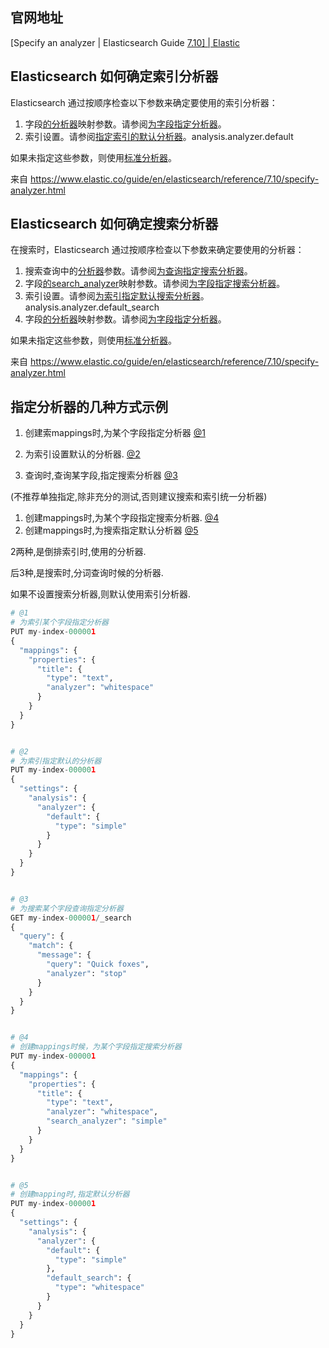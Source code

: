 ## 官网地址

[Specify an analyzer | Elasticsearch Guide [7.10\] | Elastic](https://www.elastic.co/guide/en/elasticsearch/reference/7.10/specify-analyzer.html)

 

 

 







## Elasticsearch 如何确定索引分析器

Elasticsearch 通过按顺序检查以下参数来确定要使用的索引分析器：

1. 字段[的分析器](https://www.elastic.co/guide/en/elasticsearch/reference/7.10/analyzer.html)映射参数。请参阅[为字段指定分析器](https://www.elastic.co/guide/en/elasticsearch/reference/7.10/specify-analyzer.html#specify-index-field-analyzer)。
2. 索引设置。请参阅[指定索引的默认分析器](https://www.elastic.co/guide/en/elasticsearch/reference/7.10/specify-analyzer.html#specify-index-time-default-analyzer)。analysis.analyzer.default

如果未指定这些参数，则使用[标准分析器](https://www.elastic.co/guide/en/elasticsearch/reference/7.10/analysis-standard-analyzer.html)。

 

来自 <https://www.elastic.co/guide/en/elasticsearch/reference/7.10/specify-analyzer.html> 

 

 

 

## Elasticsearch 如何确定搜索分析器

在搜索时，Elasticsearch 通过按顺序检查以下参数来确定要使用的分析器：

1. 搜索查询中的[分析器](https://www.elastic.co/guide/en/elasticsearch/reference/7.10/analyzer.html)参数。请参阅[为查询指定搜索分析器](https://www.elastic.co/guide/en/elasticsearch/reference/7.10/specify-analyzer.html#specify-search-query-analyzer)。
2. 字段[的search_analyzer](https://www.elastic.co/guide/en/elasticsearch/reference/7.10/search-analyzer.html)映射参数。请参阅[为字段指定搜索分析器](https://www.elastic.co/guide/en/elasticsearch/reference/7.10/specify-analyzer.html#specify-search-field-analyzer)。
3. 索引设置。请参阅[为索引指定默认搜索分析器](https://www.elastic.co/guide/en/elasticsearch/reference/7.10/specify-analyzer.html#specify-search-default-analyzer)。analysis.analyzer.default_search
4. 字段[的分析器](https://www.elastic.co/guide/en/elasticsearch/reference/7.10/analyzer.html)映射参数。请参阅[为字段指定分析器](https://www.elastic.co/guide/en/elasticsearch/reference/7.10/specify-analyzer.html#specify-index-field-analyzer)。

如果未指定这些参数，则使用[标准分析器](https://www.elastic.co/guide/en/elasticsearch/reference/7.10/analysis-standard-analyzer.html)。

 

来自 <https://www.elastic.co/guide/en/elasticsearch/reference/7.10/specify-analyzer.html> 







## 指定分析器的几种方式示例

1. 创建索mappings时,为某个字段指定分析器 [@1](onenote:#指定分析器&section-id={EE48B4F1-2704-4002-9E1F-F98AB7B85936}&page-id={82C27051-CCC8-4542-A7A9-F5C2800C0433}&object-id={850FB99C-01E7-419C-9875-B8BADD12A3AC}&15&base-path=https://d.docs.live.net/0b67edd7cd914a5c/OneNote笔记/编程笔记/ElasticSearch.one)
2. 为索引设置默认的分析器. [@2](onenote:#指定分析器&section-id={EE48B4F1-2704-4002-9E1F-F98AB7B85936}&page-id={82C27051-CCC8-4542-A7A9-F5C2800C0433}&object-id={850FB99C-01E7-419C-9875-B8BADD12A3AC}&2F&base-path=https://d.docs.live.net/0b67edd7cd914a5c/OneNote笔记/编程笔记/ElasticSearch.one)

 

1. 查询时,查询某字段,指定搜索分析器 [@3](onenote:#指定分析器&section-id={EE48B4F1-2704-4002-9E1F-F98AB7B85936}&page-id={82C27051-CCC8-4542-A7A9-F5C2800C0433}&object-id={850FB99C-01E7-419C-9875-B8BADD12A3AC}&4D&base-path=https://d.docs.live.net/0b67edd7cd914a5c/OneNote笔记/编程笔记/ElasticSearch.one)

(不推荐单独指定,除非充分的测试,否则建议搜索和索引统一分析器)

1. 创建mappings时,为某个字段指定搜索分析器. [@4](onenote:#指定分析器&section-id={EE48B4F1-2704-4002-9E1F-F98AB7B85936}&page-id={82C27051-CCC8-4542-A7A9-F5C2800C0433}&object-id={850FB99C-01E7-419C-9875-B8BADD12A3AC}&69&base-path=https://d.docs.live.net/0b67edd7cd914a5c/OneNote笔记/编程笔记/ElasticSearch.one)
2. 创建mappings时,为搜索指定默认分析器 [@5](onenote:#指定分析器&section-id={EE48B4F1-2704-4002-9E1F-F98AB7B85936}&page-id={82C27051-CCC8-4542-A7A9-F5C2800C0433}&object-id={850FB99C-01E7-419C-9875-B8BADD12A3AC}&87&base-path=https://d.docs.live.net/0b67edd7cd914a5c/OneNote笔记/编程笔记/ElasticSearch.one)

 

2两种,是倒排索引时,使用的分析器.

后3种,是搜索时,分词查询时候的分析器.

如果不设置搜索分析器,则默认使用索引分析器.



```python
# @1
# 为索引某个字段指定分析器
PUT my-index-000001
{
  "mappings": {
    "properties": {
      "title": {
        "type": "text",
        "analyzer": "whitespace"
      }
    }
  }
}


# @2
# 为索引指定默认的分析器
PUT my-index-000001
{
  "settings": {
    "analysis": {
      "analyzer": {
        "default": {
          "type": "simple"
        }
      }
    }
  }
}


# @3
# 为搜索某个字段查询指定分析器
GET my-index-000001/_search
{
  "query": {
    "match": {
      "message": {
        "query": "Quick foxes",
        "analyzer": "stop"
      }
    }
  }
}


# @4
# 创建mappings时候，为某个字段指定搜索分析器
PUT my-index-000001
{
  "mappings": {
    "properties": {
      "title": {
        "type": "text",
        "analyzer": "whitespace",
        "search_analyzer": "simple"
      }
    }
  }
}


# @5
# 创建mapping时,指定默认分析器 
PUT my-index-000001
{
  "settings": {
    "analysis": {
      "analyzer": {
        "default": {
          "type": "simple"
        },
        "default_search": {
          "type": "whitespace"
        }
      }
    }
  }
}
```

